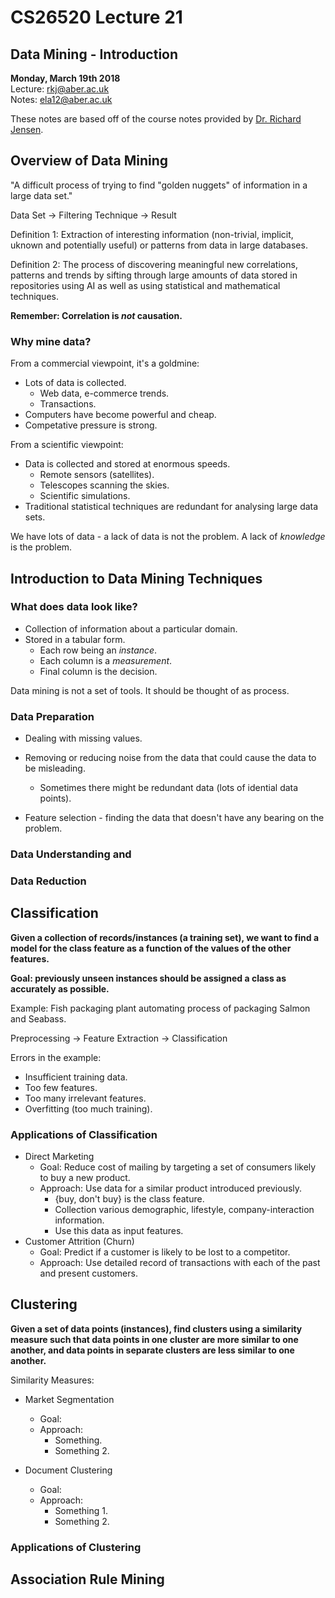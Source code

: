 # CS26520 Lecture 21
## Data Mining - Introduction
__Monday, March 19th 2018__  
Lecture: rkj@aber.ac.uk   
Notes: ela12@aber.ac.uk  

These notes are based off of the course notes provided by [Dr. Richard Jensen](https://www.aber.ac.uk/en/cs/staff-list/staff_profiles/?staff_id=rkj).

## Overview of Data Mining 

"A difficult process of trying to find "golden nuggets" of information in a large data set." 

Data Set &rightarrow; Filtering Technique &rightarrow; Result 

Definition 1: Extraction of interesting information (non-trivial, implicit, uknown and potentially useful) or patterns from data in large databases.   

Definition 2: The process of discovering meaningful new correlations, patterns and trends by sifting through large amounts of data stored in repositories using AI as well as using statistical and mathematical techniques.

**Remember: Correlation is _not_ causation.**

### Why mine data? 

From a commercial viewpoint, it's a goldmine: 

- Lots of data is collected.
    - Web data, e-commerce trends.
    - Transactions.
- Computers have become powerful and cheap. 
- Competative pressure is strong. 

From a scientific viewpoint:

- Data is collected and stored at enormous speeds.
    - Remote sensors (satellites).
    - Telescopes scanning the skies.
    - Scientific simulations. 
- Traditional statistical techniques are redundant for analysing large data sets. 

We have lots of data - a lack of data is not the problem. A lack of _knowledge_ is the problem. 

## Introduction to Data Mining Techniques 

### What does data look like? 

- Collection of information about a particular domain. 
- Stored in a tabular form.
    - Each row being an _instance_.
    - Each column is a _measurement_.  
    - Final column is the decision. 

Data mining is not a set of tools. It should be thought of as process. 

### Data Preparation 

- Dealing with missing values. 
- Removing or reducing noise from the data that could cause the data to be misleading. 
    - Sometimes there might be redundant data (lots of idential data points).

- Feature selection - finding the data that doesn't have any bearing on the problem. 

### Data Understanding and

### Data Reduction 

## Classification 

**Given a collection of records/instances (a training set), we want to find a model for the class feature as a function of the values of the other features.**

**Goal: previously unseen instances should be assigned a class as accurately as possible.** 

Example: Fish packaging plant automating process of packaging Salmon and Seabass.

Preprocessing &rightarrow; Feature Extraction &rightarrow; Classification 

Errors in the example: 

- Insufficient training data. 
- Too few features. 
- Too many irrelevant features. 
- Overfitting (too much training). 

### Applications of Classification 

- Direct Marketing 
    - Goal: Reduce cost of mailing by targeting a set of consumers likely to buy a new product. 
    - Approach: Use data for a similar product introduced previously. 
        - {buy, don't buy} is the class feature. 
        - Collection various demographic, lifestyle, company-interaction information.
        - Use this data as input features. 
- Customer Attrition (Churn)
    - Goal: Predict if a customer is likely to be lost to a competitor. 
    - Approach: Use detailed record of transactions with each of the past and present customers. 

## Clustering 

**Given a set of data points (instances), find clusters using a similarity measure such that data points in one cluster are more similar to one another, and data points in separate clusters are less similar to one another.**

Similarity Measures: 

- Market Segmentation
    - Goal:
    - Approach:
        - Something.
        - Something 2. 

- Document Clustering 
    - Goal:
    - Approach:
        - Something 1. 
        - Something 2. 

### Applications of Clustering 

## Association Rule Mining 

